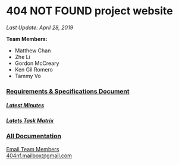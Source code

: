 # 404 NOT FOUND project website
*Last Update: April 28, 2019*

**Team Members:**
- Matthew Chan
- Zhe Li
- Gordon McCreary
- Ken Gil Romero
- Tammy Vo  
  
### [Requirements & Specifications Document](website/documents/Requirements_Specification.pdf)
  
  
##### [Latest Minutes](website/documents/Minutes_Week_01.pdf)  
##### [Latets Task Matrix](website/documents/TaskMatrix_Week_01.pdf)  
### [All Documentation](website/Documentation.md)  
  
  
  
  
[Email Team Members](mailto:404nf.mailbox@gmail.com)  
404nf.mailbox@gmail.com
